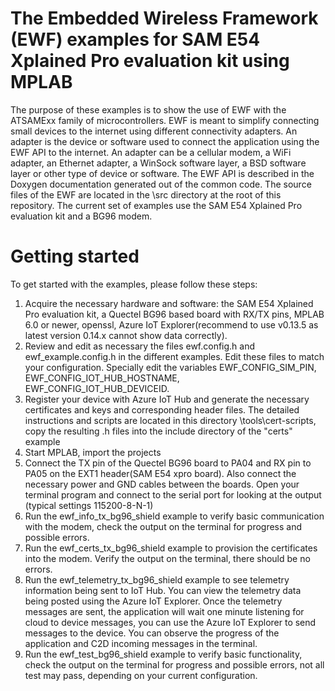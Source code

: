 # The Embedded Wireless Framework (EWF) examples for SAM E54 Xplained Pro evaluation kit using MPLAB
The purpose of these examples is to show the use of EWF with the ATSAMExx family of microcontrollers.
EWF is meant to simplify connecting small devices to the internet using different connectivity adapters.
An adapter is the device or software used to connect the application using the EWF API to the internet.
An adapter can be a cellular modem, a WiFi adapter, an Ethernet adapter, a WinSock software layer, a BSD software layer or other type of device or software.
The EWF API is described in the Doxygen documentation generated out of the common code.
The source files of the EWF are located in the \src directory at the root of this repository.
The current set of examples use the SAM E54 Xplained Pro evaluation kit and a BG96 modem.

# Getting started
To get started with the examples, please follow these steps:
1. Acquire the necessary hardware and software: the  SAM E54 Xplained Pro evaluation kit, a Quectel BG96 based board with RX/TX pins, MPLAB 6.0 or newer, openssl, Azure IoT Explorer(recommend to use v0.13.5 as latest version 0.14.x cannot show data correctly).
2. Review and edit as necessary the files ewf.config.h and ewf_example.config.h in the different examples. Edit these files to match your configuration. Specially edit the variables EWF_CONFIG_SIM_PIN, EWF_CONFIG_IOT_HUB_HOSTNAME, EWF_CONFIG_IOT_HUB_DEVICEID.
3. Register your device with Azure IoT Hub and generate the necessary certificates and keys and corresponding header files. The detailed instructions and scripts are located in this directory \tools\cert-scripts, copy the resulting .h files into the include directory of the "certs" example
4. Start MPLAB, import the projects
5. Connect the TX pin of the Quectel BG96 board to PA04 and RX pin to PA05 on the EXT1 header(SAM E54 xpro board). Also connect the necessary power and GND cables between the boards. Open your terminal program and connect to the serial port for looking at the output (typical settings 115200-8-N-1)
6. Run the ewf_info_tx_bg96_shield example to verify basic communication with the modem, check the output on the terminal for progress and possible errors.
7. Run the ewf_certs_tx_bg96_shield example to provision the certificates into the modem. Verify the output on the terminal, there should be no errors.
8. Run the ewf_telemetry_tx_bg96_shield example to see telemetry information being sent to IoT Hub. You can view the telemetry data being posted using the Azure IoT Explorer. Once the telemetry messages are sent, the application will wait one minute listening for cloud to device messages, you can use the Azure IoT Explorer to send messages to the device. You can observe the progress of the application and C2D incoming messages in the terminal.
9. Run the ewf_test_bg96_shield example to verify basic functionality, check the output on the terminal for progress and possible errors, not all test may pass, depending on your current configuration.

